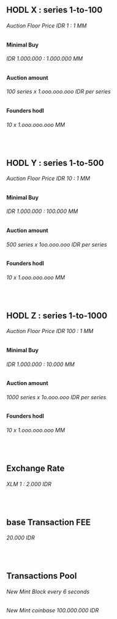 ##    HODL X :  series 1-to-100
######  Auction Floor Price IDR 1 : 1 MM
####  Minimal Buy 
######  IDR 1.000.000 : 1.000.000 MM
####  Auction amount 
######  100 series x 1.ooo.ooo.ooo IDR per series
####  Founders hodl 
######  10 x 1.ooo.ooo.ooo MM


<br />


##    HODL Y :  series 1-to-500
######  Auction Floor Price IDR 10 : 1 MM
####  Minimal Buy 
######  IDR 1.000.000 : 100.000 MM
####  Auction amount 
######  500 series x 1oo.ooo.ooo IDR per series
####  Founders hodl 
######  10 x 1.ooo.ooo.ooo MM


<br />


##    HODL Z :  series 1-to-1000
######  Auction Floor Price IDR 100 : 1 MM
####  Minimal Buy 
######  IDR 1.000.000 : 10.000 MM
####  Auction amount 
######  1000 series x 1o.ooo.ooo IDR per series
####  Founders hodl 
######  10 x 1.ooo.ooo.ooo MM


<br />


##    Exchange Rate
######  XLM 1 : 2.000 IDR


<br />


##    base Transaction FEE
######  20.000 IDR


<br />


##    Transactions Pool 
######  New Mint Block every 6 seconds
######  New Mint coinbase 100.000.000 IDR
